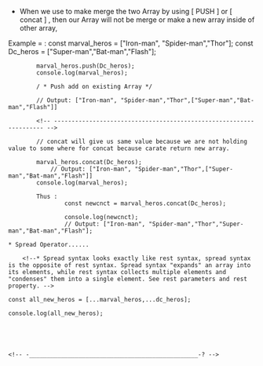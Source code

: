 * When we use to make merge the two Array by using [ PUSH ] or [ concat ] , then our Array will not be merge or make a new array inside of other array, 

Example = :
            const marval_heros = ["Iron-man", "Spider-man","Thor"];
            const Dc_heros = ["Super-man","Bat-man","Flash"];

            marval_heros.push(Dc_heros);
            console.log(marval_heros);

            / * Push add on existing Array */

            // Output: ["Iron-man", "Spider-man","Thor",["Super-man","Bat-man","Flash"]]

            <!-- ------------------------------------------------------------------- -->

            // concat will give us same value because we are not holding value to some where for concat because carate return new array.

            marval_heros.concat(Dc_heros); 
                // Output: ["Iron-man", "Spider-man","Thor",["Super-man","Bat-man","Flash"]]
            console.log(marval_heros);

            Thus : 
                    const newcnct = marval_heros.concat(Dc_heros);

                    console.log(newcnct); 
                    // Output: ["Iron-man", "Spider-man","Thor","Super-man","Bat-man","Flash"];

<!-- -________________________________________________________________________________ -->

    * Spread Operator......

        <!--* Spread syntax looks exactly like rest syntax, spread syntax is the opposite of rest syntax. Spread syntax "expands" an array into its elements, while rest syntax collects multiple elements and "condenses" them into a single element. See rest parameters and rest property. -->

    const all_new_heros = [...marval_heros,...dc_heros];

    console.log(all_new_heros);





    <!-- -________________________________________________-? -->

    